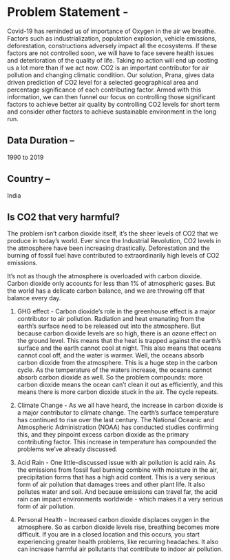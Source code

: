 # Problem Statement -

Covid-19 has reminded us of importance of Oxygen in the air we breathe. Factors such as industrialization, population explosion, vehicle emissions, deforestation, constructions adversely impact all the ecosystems. 
If these factors are not controlled soon, we will have to face severe health issues and deterioration of the quality of life. Taking no action will end up costing us a lot more than if we act now. CO2 is an important contributor for air pollution and changing climatic condition. Our solution, Prana, gives data driven prediction of CO2 level for a selected geographical area and percentage significance of each contributing factor. Armed with this information, we can then funnel our focus on controlling those significant factors to achieve better air quality by controlling CO2 levels for short term and consider other factors to achieve sustainable environment in the long run.

## Data Duration – 

1990 to 2019

## Country – 

India

## Is CO2 that very harmful?

The problem isn’t carbon dioxide itself, it’s the sheer levels of CO2 that we produce in today’s world. Ever since the Industrial Revolution, CO2 levels in the atmosphere have been increasing drastically. Deforestation and the burning of fossil fuel have contributed to extraordinarily high levels of CO2 emissions.

It’s not as though the atmosphere is overloaded with carbon dioxide. Carbon dioxide only accounts for less than 1% of atmospheric gases. But the world has a delicate carbon balance, and we are throwing off that balance every day.

1.	GHG effect - Carbon dioxide’s role in the greenhouse effect is a major contributor to air pollution. Radiation and heat emanating from the earth’s surface need to be released out into the atmosphere. But because carbon dioxide levels are so high, there is an ozone effect on the ground level. This means that the heat is trapped against the earth’s surface and the earth cannot cool at night. This also means that oceans cannot cool off, and the water is warmer. Well, the oceans absorb carbon dioxide from the atmosphere. This is a huge step in the carbon cycle. As the temperature of the waters increase, the oceans cannot absorb carbon dioxide as well. So the problem compounds: more carbon dioxide means the ocean can’t clean it out as efficiently, and this means there is more carbon dioxide stuck in the air. The cycle repeats.

2.	Climate Change - As we all have heard, the increase in carbon dioxide is a major contributor to climate change. The earth’s surface temperature has continued to rise over the last century. The National Oceanic and Atmospheric Administration (NOAA) has conducted studies confirming this, and they pinpoint excess carbon dioxide as the primary contributing factor. This increase in temperature has compounded the problems we’ve already discussed.

3.	Acid Rain - One little-discussed issue with air pollution is acid rain. As the emissions from fossil fuel burning combine with moisture in the air, precipitation forms that has a high acid content. This is a very serious form of air pollution that damages trees and other plant life. It also pollutes water and soil. And because emissions can travel far, the acid rain can impact environments worldwide - which makes it a very serious form of air pollution.

4.	Personal Health - Increased carbon dioxide displaces oxygen in the atmosphere. So as carbon dioxide levels rise, breathing becomes more difficult. If you are in a closed location and this occurs, you start experiencing greater health problems, like recurring headaches. It also can increase harmful air pollutants that contribute to indoor air pollution.

